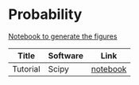 #  Probability

[Notebook to generate the figures](https://github.com/probml/pyprobml/blob/master/notebooks/figures/AppendixC_figures.ipynb)

[prob]: https://colab.research.google.com/github/probml/pyprobml/blob/master/book1/probability/prob.ipynb

|Title|Software|Link|
|-----------|----|----|
|Tutorial| Scipy| [notebook][prob]
